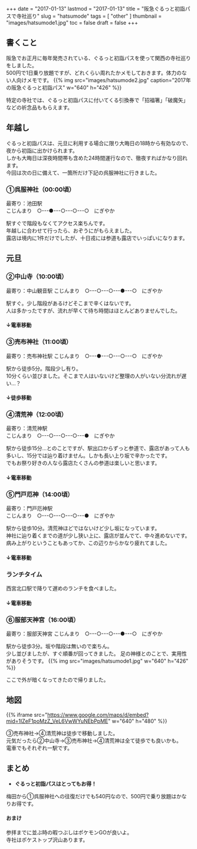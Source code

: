 +++
date = "2017-01-13"
lastmod = "2017-01-13"
title = "阪急ぐるっと初詣パスで寺社巡り"
slug = "hatsumode"
tags = [
  "other"
]
thumbnail = "images/hatsumode1.jpg"
toc = false
draft = false
+++

## 書くこと
阪急でお正月に毎年発売されている、ぐるっと初詣パスを使って関西の寺社巡りをしました。  
500円で1日乗り放題ですが、どれくらい周れたかメモしておきます。体力のない人向けメモです。
{{% img src="images/hatsumode2.jpg" caption="2017年の阪急ぐるっと初詣パス" w="640" h="426" %}}

特定の寺社では、ぐるっと初詣パスに付いてくる引換券で「招福箸」「破魔矢」などの祈念品ももらえます。

## 年越し
ぐるっと初詣パスは、元旦に利用する場合に限り大晦日の18時から有効なので、夜から初詣に出かけられます。  
しかも大晦日は深夜時間帯も含めた24時間運行なので、徹夜すればかなり回れます。  
今回は次の日に備えて、一箇所だけ下記の呉服神社に行きました。

### ①呉服神社（00:00頃）
最寄り：池田駅  
こじんまり　○---●---○---○---○　にぎやか

駅すぐで階段もなくてアクセス楽ちんです。  
年越しに合わせて行ったら、おぞうにがもらえました。  
露店は境内に1件だけでしたが、十日戎には参道も露店でいっぱいになります。

## 元旦

### ②中山寺（10:00頃）
最寄り：中山観音駅
こじんまり　○---○---○---●---○　にぎやか

駅すぐ。少し階段があるけどそこまで辛くはないです。  
人は多かったですが、流れが早くて待ち時間はほとんどありませんでした。

#### ↓電車移動

### ③売布神社（11:00頃）
最寄り：売布神社駅
こじんまり　○---●---○---○---○　にぎやか  

駅から徒歩5分。階段少し有り。  
10分くらい並びました。そこまで人はいないけど整理の人がいない分流れが遅い...？

#### ↓徒歩移動

### ④清荒神（12:00頃）
最寄り：清荒神駅  
こじんまり　○---○---○---○---●　にぎやか

駅から徒歩15分...とのことですが、駅出口からずっと参道で、露店があって人も多いし、15分では辿り着けません。しかも長い上り坂で辛かったです。  
でもお祭り好きの人なら露店たくさんの参道は楽しいと思います。

#### ↓電車移動

### ⑤門戸厄神（14:00頃）
最寄り：門戸厄神駅  
こじんまり　○---○---○---○---●　にぎやか

駅から徒歩10分。清荒神ほどではないけど少し坂になっています。  
神社に辿り着くまでの道が少し狭い上に、露店が並んでて、中々進めないです。
病み上がりということもあってか、この辺りからかなり疲れてました。

#### ↓電車移動

### ランチタイム
西宮北口駅で降りて遅めのランチを食べました。

#### ↓電車移動

### ⑥服部天神宮（16:00頃）
最寄り：服部天神宮
こじんまり　○---○---○---●---○　にぎやか

駅から徒歩3分。坂や階段は無いので楽ちん。  
少し並びましたが、すぐ順番が回ってきました。
足の神様とのことで、実用性がありそうです。
{{% img src="images/hatsumode1.jpg" w="640" h="426" %}}

ここで外が暗くなってきたので帰りました。

## 地図
{{% iframe src="https://www.google.com/maps/d/embed?mid=1IZeF1poMzZ_VeL6VwWYuNEbPpME" w="640" h="480" %}}

③売布神社→④清荒神は徒歩で移動しました。  
元気だったら②中山寺→③売布神社→④清荒神は全て徒歩でも良いかも。  
電車でもそれぞれ一駅です。

## まとめ
* **ぐるっと初詣パスはとってもお得！**

梅田から①呉服神社への往復だけでも540円なので、500円で乗り放題はかなりお得です。  


#### おまけ
参拝までに並ぶ時の暇つぶしはポケモンGOが良いよ。  
寺社はポケストップ沢山あります。
